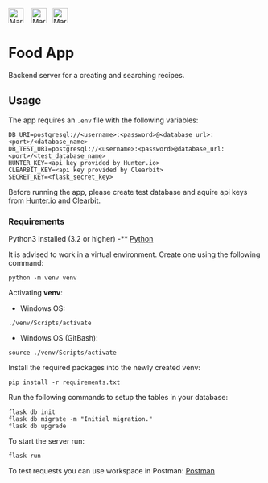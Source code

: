 <img src="https://cdn3.iconfinder.com/data/icons/logos-and-brands-adobe/512/267_Python-512.png"
     alt="Markdown Python icon"
     height="30px"
/>&nbsp;&nbsp;&nbsp;
<img src="https://cdn.onlinewebfonts.com/svg/img_437027.png"
     alt="Markdown Flask icon"
     height="30px"
/>&nbsp;&nbsp;
<img src="https://wiki.postgresql.org/images/a/a4/PostgreSQL_logo.3colors.svg"
     alt="Markdown Postgre icon"
     height="30px"
/>&nbsp;&nbsp;&nbsp;

# Food App

Backend server for a creating and searching recipes.

## Usage

The app requires an `.env` file with the following variables:

```
DB_URI=postgresql://<username>:<password>@<database_url>:<port>/<database_name>
DB_TEST_URI=postgresql://<username>:<password>@database_url:<port>/<test_database_name>
HUNTER_KEY=<api key provided by Hunter.io>
CLEARBIT_KEY=<api key provided by Clearbit>
SECRET_KEY=<flask_secret_key>
```

Before running the app, please create test database and aquire api keys from
[Hunter.io](https://hunter.io/) and [Clearbit](https://clearbit.com/).

### Requirements

Python3 installed (3.2 or higher) -\*\* [Python](https://www.python.org/)


It is advised to work in a virtual environment. Create one using the following command:

```
python -m venv venv
```

Activating **venv**:

- Windows OS:

```
./venv/Scripts/activate
```

- Windows OS (GitBash):

```
source ./venv/Scripts/activate
```

Install the required packages into the newly created venv:

```
pip install -r requirements.txt
```

Run the following commands to setup the tables in your database:

```
flask db init
flask db migrate -m "Initial migration."
flask db upgrade
```

To start the server run:

```
flask run
```

To test requests you can use workspace in Postman:
[Postman](https://www.getpostman.com/collections/7bd9bfd0fe830ef2e82e)
